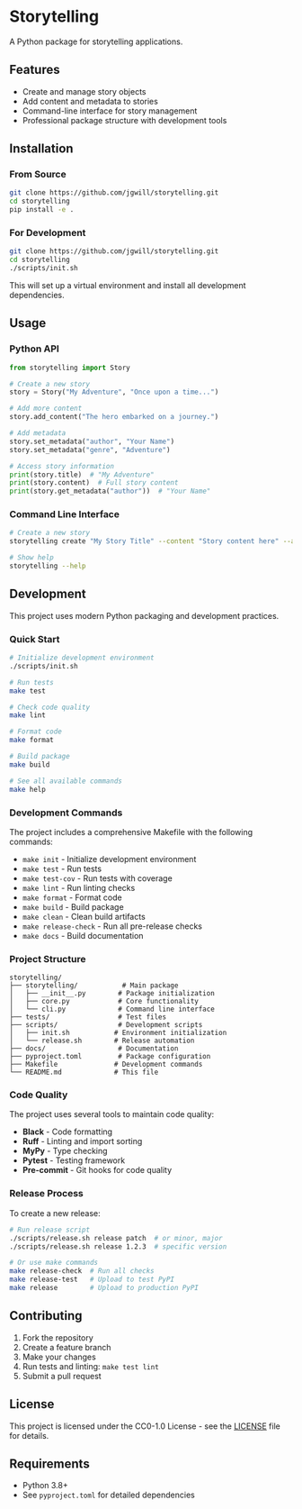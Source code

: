 # Storytelling

A Python package for storytelling applications.

## Features

- Create and manage story objects
- Add content and metadata to stories
- Command-line interface for story management
- Professional package structure with development tools

## Installation

### From Source

```bash
git clone https://github.com/jgwill/storytelling.git
cd storytelling
pip install -e .
```

### For Development

```bash
git clone https://github.com/jgwill/storytelling.git
cd storytelling
./scripts/init.sh
```

This will set up a virtual environment and install all development dependencies.

## Usage

### Python API

```python
from storytelling import Story

# Create a new story
story = Story("My Adventure", "Once upon a time...")

# Add more content
story.add_content("The hero embarked on a journey.")

# Add metadata
story.set_metadata("author", "Your Name")
story.set_metadata("genre", "Adventure")

# Access story information
print(story.title)  # "My Adventure"
print(story.content)  # Full story content
print(story.get_metadata("author"))  # "Your Name"
```

### Command Line Interface

```bash
# Create a new story
storytelling create "My Story Title" --content "Story content here" --author "Author Name"

# Show help
storytelling --help
```

## Development

This project uses modern Python packaging and development practices.

### Quick Start

```bash
# Initialize development environment
./scripts/init.sh

# Run tests
make test

# Check code quality
make lint

# Format code
make format

# Build package
make build

# See all available commands
make help
```

### Development Commands

The project includes a comprehensive Makefile with the following commands:

- `make init` - Initialize development environment
- `make test` - Run tests
- `make test-cov` - Run tests with coverage
- `make lint` - Run linting checks
- `make format` - Format code
- `make build` - Build package
- `make clean` - Clean build artifacts
- `make release-check` - Run all pre-release checks
- `make docs` - Build documentation

### Project Structure

```
storytelling/
├── storytelling/           # Main package
│   ├── __init__.py        # Package initialization
│   ├── core.py            # Core functionality
│   └── cli.py             # Command line interface
├── tests/                 # Test files
├── scripts/               # Development scripts
│   ├── init.sh           # Environment initialization
│   └── release.sh        # Release automation
├── docs/                  # Documentation
├── pyproject.toml         # Package configuration
├── Makefile              # Development commands
└── README.md             # This file
```

### Code Quality

The project uses several tools to maintain code quality:

- **Black** - Code formatting
- **Ruff** - Linting and import sorting
- **MyPy** - Type checking
- **Pytest** - Testing framework
- **Pre-commit** - Git hooks for code quality

### Release Process

To create a new release:

```bash
# Run release script
./scripts/release.sh release patch  # or minor, major
./scripts/release.sh release 1.2.3  # specific version

# Or use make commands
make release-check  # Run all checks
make release-test   # Upload to test PyPI
make release        # Upload to production PyPI
```

## Contributing

1. Fork the repository
2. Create a feature branch
3. Make your changes
4. Run tests and linting: `make test lint`
5. Submit a pull request

## License

This project is licensed under the CC0-1.0 License - see the [LICENSE](LICENSE) file for details.

## Requirements

- Python 3.8+
- See `pyproject.toml` for detailed dependencies